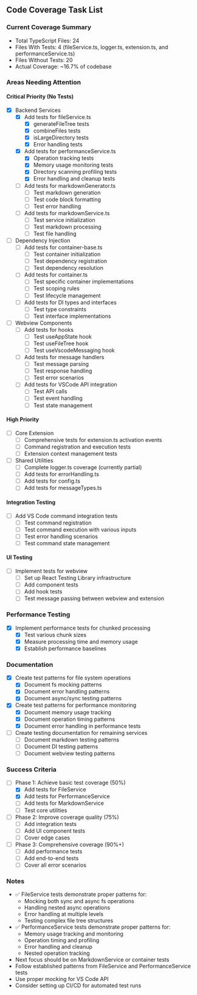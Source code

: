 ## Code Coverage Task List

### Current Coverage Summary
- Total TypeScript Files: 24
- Files With Tests: 4 (fileService.ts, logger.ts, extension.ts, and performanceService.ts)
- Files Without Tests: 20
- Actual Coverage: ~16.7% of codebase

### Areas Needing Attention

#### Critical Priority (No Tests)
- [x] Backend Services
  - [x] Add tests for fileService.ts
    - [x] generateFileTree tests
    - [x] combineFiles tests
    - [x] isLargeDirectory tests
    - [x] Error handling tests
  - [x] Add tests for performanceService.ts
    - [x] Operation tracking tests
    - [x] Memory usage monitoring tests
    - [x] Directory scanning profiling tests
    - [x] Error handling and cleanup tests
  - [ ] Add tests for markdownGenerator.ts
    - [ ] Test markdown generation
    - [ ] Test code block formatting
    - [ ] Test error handling
  - [ ] Add tests for markdownService.ts
    - [ ] Test service initialization
    - [ ] Test markdown processing
    - [ ] Test file handling

- [ ] Dependency Injection
  - [ ] Add tests for container-base.ts
    - [ ] Test container initialization
    - [ ] Test dependency registration
    - [ ] Test dependency resolution
  - [ ] Add tests for container.ts
    - [ ] Test specific container implementations
    - [ ] Test scoping rules
    - [ ] Test lifecycle management
  - [ ] Add tests for DI types and interfaces
    - [ ] Test type constraints
    - [ ] Test interface implementations

- [ ] Webview Components
  - [ ] Add tests for hooks
    - [ ] Test useAppState hook
    - [ ] Test useFileTree hook
    - [ ] Test useVscodeMessaging hook
  - [ ] Add tests for message handlers
    - [ ] Test message parsing
    - [ ] Test response handling
    - [ ] Test error scenarios
  - [ ] Add tests for VSCode API integration
    - [ ] Test API calls
    - [ ] Test event handling
    - [ ] Test state management

#### High Priority
- [ ] Core Extension
  - [ ] Comprehensive tests for extension.ts activation events
  - [ ] Command registration and execution tests
  - [ ] Extension context management tests

- [ ] Shared Utilities
  - [ ] Complete logger.ts coverage (currently partial)
  - [ ] Add tests for errorHandling.ts
  - [ ] Add tests for config.ts
  - [ ] Add tests for messageTypes.ts

#### Integration Testing
- [ ] Add VS Code command integration tests
  - [ ] Test command registration
  - [ ] Test command execution with various inputs
  - [ ] Test error handling scenarios
  - [ ] Test command state management

#### UI Testing
- [ ] Implement tests for webview
  - [ ] Set up React Testing Library infrastructure
  - [ ] Add component tests
  - [ ] Add hook tests
  - [ ] Test message passing between webview and extension

### Performance Testing
- [x] Implement performance tests for chunked processing
  - [x] Test various chunk sizes
  - [x] Measure processing time and memory usage
  - [x] Establish performance baselines

### Documentation
- [x] Create test patterns for file system operations
  - [x] Document fs mocking patterns
  - [x] Document error handling patterns
  - [x] Document async/sync testing patterns
- [x] Create test patterns for performance monitoring
  - [x] Document memory usage tracking
  - [x] Document operation timing patterns
  - [x] Document error handling in performance tests
- [ ] Create testing documentation for remaining services
  - [ ] Document markdown testing patterns
  - [ ] Document DI testing patterns
  - [ ] Document webview testing patterns

### Success Criteria
- [ ] Phase 1: Achieve basic test coverage (50%)
  - [x] Add tests for FileService
  - [x] Add tests for PerformanceService
  - [ ] Add tests for MarkdownService
  - [ ] Test core utilities
- [ ] Phase 2: Improve coverage quality (75%)
  - [ ] Add integration tests
  - [ ] Add UI component tests
  - [ ] Cover edge cases
- [ ] Phase 3: Comprehensive coverage (90%+)
  - [ ] Add performance tests
  - [ ] Add end-to-end tests
  - [ ] Cover all error scenarios

### Notes
- ✅ FileService tests demonstrate proper patterns for:
  - Mocking both sync and async fs operations
  - Handling nested async operations
  - Error handling at multiple levels
  - Testing complex file tree structures
- ✅ PerformanceService tests demonstrate proper patterns for:
  - Memory usage tracking and monitoring
  - Operation timing and profiling
  - Error handling and cleanup
  - Nested operation tracking
- Next focus should be on MarkdownService or container tests
- Follow established patterns from FileService and PerformanceService tests
- Use proper mocking for VS Code API
- Consider setting up CI/CD for automated test runs
